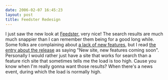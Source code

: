 ```yaml
---
date: 2006-02-07 16:45:23
layout: post
title: Feedster Redesign
---
```


I just saw the new look at [Feedster](http://www.feedster.com), very nice! The search results are much much snappier than I can remember them being for a good long while. Some folks are complaining about [a lack of new features](http://www.makeyougohmm.com/?p=2926), but I read [the entry about the release](http://www.feedster.com/blog/2006/02/06/new-feedster-sitenew-features/) as saying "New site, new features coming soon". Personally I would rather just have a site that works for search than a feature rich site that sometimes tells me the load is too high. Cause you know when I'm really gonna want those results? When there's a news event, during which the load is normally high.
